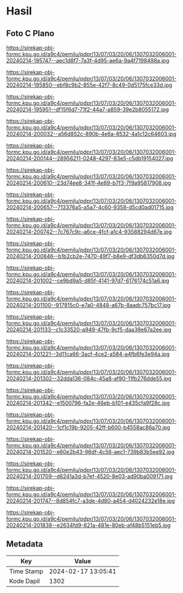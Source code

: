 # Hasil

## Foto C Plano

https://sirekap-obj-formc.kpu.go.id/a9c4/pemilu/pdpr/13/07/03/20/06/1307032006001-20240214-195747--aec1d8f7-7a3f-4d95-ae6a-9a4f7198498a.jpg

https://sirekap-obj-formc.kpu.go.id/a9c4/pemilu/pdpr/13/07/03/20/06/1307032006001-20240214-195850--ebf8c9b2-855e-42f7-8c49-0d5175fce33d.jpg

https://sirekap-obj-formc.kpu.go.id/a9c4/pemilu/pdpr/13/07/03/20/06/1307032006001-20240214-195951--df15f6d7-71f2-44a7-a859-39e2b8055172.jpg

https://sirekap-obj-formc.kpu.go.id/a9c4/pemilu/pdpr/13/07/03/20/06/1307032006001-20240214-200032--a56d852c-890b-4e6a-8532-4a1c12c64603.jpg

https://sirekap-obj-formc.kpu.go.id/a9c4/pemilu/pdpr/13/07/03/20/06/1307032006001-20240214-200144--28956211-0248-4297-83e5-c5db19154027.jpg

https://sirekap-obj-formc.kpu.go.id/a9c4/pemilu/pdpr/13/07/03/20/06/1307032006001-20240214-200610--23d74ee8-341f-4e89-b7f3-7f9a95817908.jpg

https://sirekap-obj-formc.kpu.go.id/a9c4/pemilu/pdpr/13/07/03/20/06/1307032006001-20240214-200657--713376a5-a5a7-4c60-9358-d5cd0ad01715.jpg

https://sirekap-obj-formc.kpu.go.id/a9c4/pemilu/pdpr/13/07/03/20/06/1307032006001-20240214-200742--7c767c9c-a6ce-4fcf-a1c4-93588294d67e.jpg

https://sirekap-obj-formc.kpu.go.id/a9c4/pemilu/pdpr/13/07/03/20/06/1307032006001-20240214-200846--b1b2cb2e-7470-49f7-b8e9-df3db6350d7d.jpg

https://sirekap-obj-formc.kpu.go.id/a9c4/pemilu/pdpr/13/07/03/20/06/1307032006001-20240214-201002--ce9bd9a5-d85f-4141-97d7-6176174c51a6.jpg

https://sirekap-obj-formc.kpu.go.id/a9c4/pemilu/pdpr/13/07/03/20/06/1307032006001-20240214-201100--917915c0-e7a0-4848-a67b-8aadc757bc17.jpg

https://sirekap-obj-formc.kpu.go.id/a9c4/pemilu/pdpr/13/07/03/20/06/1307032006001-20240214-201133--c1c33520-a949-47fb-9cf5-daa39e67a2ee.jpg

https://sirekap-obj-formc.kpu.go.id/a9c4/pemilu/pdpr/13/07/03/20/06/1307032006001-20240214-201221--3d11ca66-3acf-4ce2-a584-a4fb6fe3e94a.jpg

https://sirekap-obj-formc.kpu.go.id/a9c4/pemilu/pdpr/13/07/03/20/06/1307032006001-20240214-201302--32dda136-084c-45a8-af90-11fb276dde55.jpg

https://sirekap-obj-formc.kpu.go.id/a9c4/pemilu/pdpr/13/07/03/20/06/1307032006001-20240214-201342--e1500796-fa2e-46eb-b101-e435cfa9f28c.jpg

https://sirekap-obj-formc.kpu.go.id/a9c4/pemilu/pdpr/13/07/03/20/06/1307032006001-20240214-201420--1cf1c19b-9205-42ff-b600-b4558ac86a70.jpg

https://sirekap-obj-formc.kpu.go.id/a9c4/pemilu/pdpr/13/07/03/20/06/1307032006001-20240214-201520--e60e2b43-96df-4c56-aec1-739b83b5ee92.jpg

https://sirekap-obj-formc.kpu.go.id/a9c4/pemilu/pdpr/13/07/03/20/06/1307032006001-20240214-201709--d6241a3d-b7ef-4520-8e03-ad90ba009171.jpg

https://sirekap-obj-formc.kpu.go.id/a9c4/pemilu/pdpr/13/07/03/20/06/1307032006001-20240214-201747--8d854fc7-a3de-4d80-a454-d4024232e18e.jpg

https://sirekap-obj-formc.kpu.go.id/a9c4/pemilu/pdpr/13/07/03/20/06/1307032006001-20240214-201838--e2634fd9-821a-481e-80eb-af48b5151eb5.jpg


## Metadata

| Key        | Value               |
| ---------- | ------------------- |
| Time Stamp | 2024-02-17 13:05:41 |
| Kode Dapil | 1302                |



